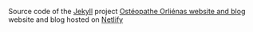 <!-- TODO(dmilon): update URL -->
Source code of the [Jekyll](https://jekyllrb.com/) project [Ostéopathe Orliénas website and blog](#) website and blog hosted on [Netlify](https://www.netlify.com/)
